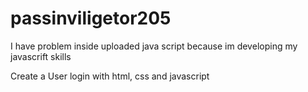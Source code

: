 # passinviligetor205

I have problem inside uploaded java script because im developing my javascrift skills 

Create a User login with html, css and javascript 


